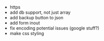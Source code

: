 * https
* add db support, not just array
* add backup button to json
* add form inout
* fix encoding potential issues (google stuff?)
* make css styling